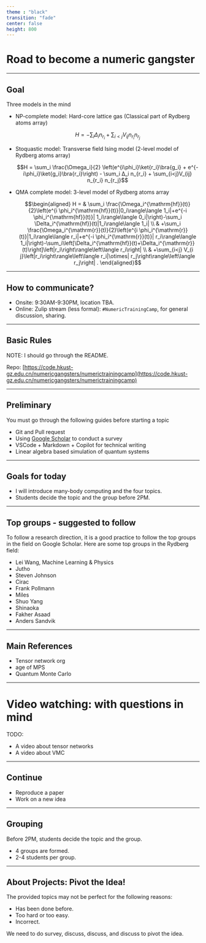 ```yaml
---
theme : "black"
transition: "fade"
center: false
height: 800
---
```

<style>
    .reveal h1, .reveal h2, .reveal h3, .reveal h4, .reveal h5 {
                  text-transform: none;
		  }
    .reveal p {
        text-align: left;
    }
    .reveal ul {
        display: block;
    }
    .reveal ol {
        display: block;
    }
    .reveal p:has(> img){
        text-align: center;
    }
    h3 {
        border-bottom: 2px solid yellow;
        padding: 10px;
    }
</style>

# Road to become a numeric gangster

---

## Goal

Three models in the mind

- NP-complete model: Hard-core lattice gas (Classical part of Rydberg atoms array)
    ```math
    H = - \sum_i Δ_i n_{r_i} + \sum_{i<j}V_{ij} n_{r_i} n_{r_j}
    ```
- Stoquastic model: Transverse field Ising model (2-level model of Rydberg atoms array)
    ```math
    H = \sum_i \frac{\Omega_i}{2} \left(e^{i\phi_i}\ket{r_i}\bra{g_i} + e^{-i\phi_i}\ket{g_i}\bra{r_i}\right) - \sum_i Δ_i n_{r_i} + \sum_{i<j}V_{ij} n_{r_i} n_{r_j}
    ```
- QMA complete model: 3-level model of Rydberg atoms array
    ```math
    \begin{aligned} 
        H = & \sum_i \frac{\Omega_i^{\mathrm{hf}}(t)}{2}\left(e^{i \phi_i^{\mathrm{hf}}(t)}|0_i\rangle\langle 1_i|+e^{-i \phi_i^{\mathrm{hf}}(t)}| 1_i\rangle\langle 0_i|\right)-\sum_i \Delta_i^{\mathrm{hf}}(t)|1_i\rangle\langle 1_i| \\ 
        & +\sum_i \frac{\Omega_i^{\mathrm{r}}(t)}{2}\left(e^{i \phi_i^{\mathrm{r}}(t)}|1_i\rangle\langle r_i|+e^{-i \phi_i^{\mathrm{r}}(t)}| r_i\rangle\langle 1_i|\right)-\sum_i\left[\Delta_i^{\mathrm{hf}}(t)+\Delta_i^{\mathrm{r}}(t)\right]\left|r_i\right\rangle\left\langle r_i\right| \\ 
        & +\sum_{i<j} V_{i j}\left|r_i\right\rangle\left\langle r_i|\otimes| r_j\right\rangle\left\langle r_j\right| .
    \end{aligned}
    ```

---


## How to communicate?

- Onsite: 9:30AM-9:30PM, location TBA.
- Online: Zulip stream (less formal): `#NumericTrainingCamp`, for general discussion, sharing.

---

## Basic Rules

NOTE: I should go through the README.

Repo: [https://code.hkust-gz.edu.cn/numericgangsters/numerictrainingcamp](https://code.hkust-gz.edu.cn/numericgangsters/numerictrainingcamp)

---

## Preliminary

You must go through the following guides before starting a topic

- Git and Pull request
- Using [Google Scholar](https://scholar.google.com/) to conduct a survey
- VSCode + Markdown + Copilot for technical writing
- Linear algebra based simulation of quantum systems


---

## Goals for today

- I will introduce many-body computing and the four topics.
- Students decide the topic and the group before 2PM.

---

## Top groups - suggested to follow

To follow a research direction, it is a good practice to follow the top groups in the field on Google Scholar. Here are some top groups in the Rydberg field:

- Lei Wang, Machine Learning & Physics
- Jutho
- Steven Johnson
- Cirac
- Frank Pollmann
- Miles
- Shuo Yang
- Shinaoka
- Fakher Asaad
- Anders Sandvik

---

## Main References

- Tensor network org
- age of MPS
- Quantum Monte Carlo

---

# Video watching: with questions in mind

TODO:
- A video about tensor networks
- A video about VMC

---

## Continue

- Reproduce a paper
- Work on a new idea

---

## Grouping

Before 2PM, students decide the topic and the group.

- 4 groups are formed.
- 2-4 students per group.

---

## About Projects: Pivot the Idea!
The provided topics may not be perfect for the following reasons:
- Has been done before.
- Too hard or too easy.
- Incorrect.

We need to do survey, discuss, discuss, and discuss to pivot the idea.